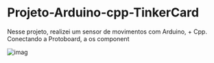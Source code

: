 # Projeto-Arduino-cpp-TinkerCard
 
  Nesse projeto, realizei um sensor de movimentos com Arduino, + Cpp. Conectando a Protoboard, a os component
  
![imag](https://github.com/user-attachments/assets/a318b6ee-bb10-40b8-add4-95fb8471fec1)
